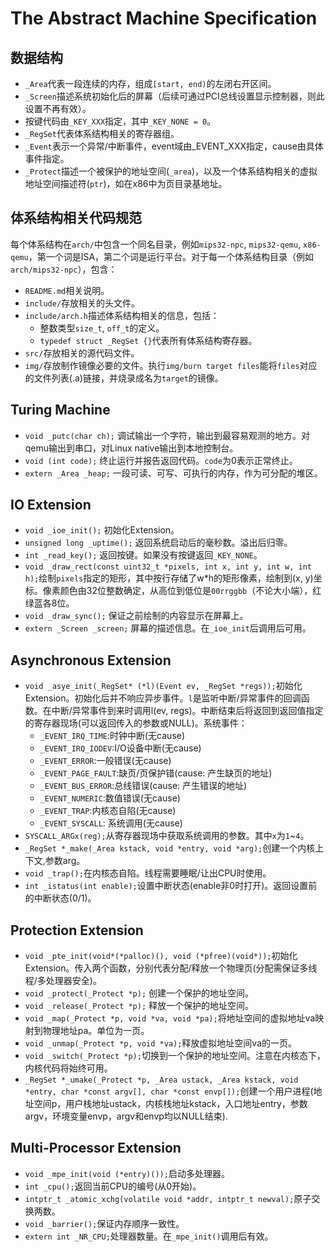 # The Abstract Machine Specification

## 数据结构

* `_Area`代表一段连续的内存，组成`[start, end)`的左闭右开区间。
* `_Screen`描述系统初始化后的屏幕（后续可通过PCI总线设置显示控制器，则此设置不再有效）。
* 按键代码由`_KEY_XXX`指定，其中`_KEY_NONE = 0`。
* `_RegSet`代表体系结构相关的寄存器组。
* `_Event`表示一个异常/中断事件，event域由_EVENT_XXX指定，cause由具体事件指定。
* `_Protect`描述一个被保护的地址空间(`_area`)，以及一个体系结构相关的虚拟地址空间描述符(`ptr`)，如在x86中为页目录基地址。

## 体系结构相关代码规范

每个体系结构在`arch/`中包含一个同名目录，例如`mips32-npc`, `mips32-qemu`, `x86-qemu`，第一个词是ISA，第二个词是运行平台。对于每一个体系结构目录（例如`arch/mips32-npc`），包含：

* `README.md`相关说明。
* `include/`存放相关的头文件。
* `include/arch.h`描述体系结构相关的信息，包括：
  * 整数类型`size_t`, `off_t`的定义。
  * `typedef struct _RegSet {}`代表所有体系结构寄存器。
* `src/`存放相关的源代码文件。
* `img/`存放制作镜像必要的文件。执行`img/burn target files`能将`files`对应的文件列表(.a)链接，并烧录成名为`target`的镜像。

## Turing Machine

* `void _putc(char ch);` 调试输出一个字符，输出到最容易观测的地方。对qemu输出到串口，对Linux native输出到本地控制台。
* `void (int code);` 终止运行并报告返回代码。`code`为0表示正常终止。
* `extern _Area _heap;` 一段可读、可写、可执行的内存，作为可分配的堆区。

## IO Extension

* `void _ioe_init();` 初始化Extension。
* `unsigned long _uptime();` 返回系统启动后的毫秒数。溢出后归零。
* `int _read_key();` 返回按键。如果没有按键返回`_KEY_NONE`。
* `void _draw_rect(const uint32_t *pixels, int x, int y, int w, int h);`绘制`pixels`指定的矩形，其中按行存储了w*h的矩形像素，绘制到(x, y)坐标。像素颜色由32位整数确定，从高位到低位是`00rrggbb`（不论大小端），红绿蓝各8位。
* `void _draw_sync();` 保证之前绘制的内容显示在屏幕上。
* `extern _Screen _screen;` 屏幕的描述信息。在`_ioe_init`后调用后可用。

## Asynchronous Extension

* `void _asye_init(_RegSet* (*l)(Event ev, _RegSet *regs));`初始化Extension。初始化后并不响应异步事件。`l`是监听中断/异常事件的回调函数。在中断/异常事件到来时调用l(ev, regs)。中断结束后将返回到返回值指定的寄存器现场(可以返回传入的参数或NULL)。系统事件：
  * `_EVENT_IRQ_TIME`:时钟中断(无cause)
  * `_EVENT_IRQ_IODEV`:I/O设备中断(无cause)
  * `_EVENT_ERROR`:一般错误(无cause)
  * `_EVENT_PAGE_FAULT`:缺页/页保护错(cause: 产生缺页的地址)
  * `_EVENT_BUS_ERROR`:总线错误(cause: 产生错误的地址)
  * `_EVENT_NUMERIC`:数值错误(无cause)
  * `_EVENT_TRAP`:内核态自陷(无cause)
  * `_EVENT_SYSCALL`: 系统调用(无cause)
* `SYSCALL_ARGx(reg);`从寄存器现场中获取系统调用的参数。其中`x`为`1`~`4`。
* `_RegSet *_make(_Area kstack, void *entry, void *arg);`创建一个内核上下文,参数arg。
* `void _trap();`在内核态自陷。线程需要睡眠/让出CPU时使用。
* `int _istatus(int enable);`设置中断状态(enable非0时打开)。返回设置前的中断状态(0/1)。

## Protection Extension

* `void _pte_init(void*(*palloc)(), void (*pfree)(void*));`初始化Extension。传入两个函数，分别代表分配/释放一个物理页(分配需保证多线程/多处理器安全)。
* `void _protect(_Protect *p);` 创建一个保护的地址空间。
* `void _release(_Protect *p);` 释放一个保护的地址空间。
* `void _map(_Protect *p, void *va, void *pa);`将地址空间的虚拟地址va映射到物理地址pa。单位为一页。
* `void _unmap(_Protect *p, void *va);`释放虚拟地址空间va的一页。
* `void _switch(_Protect *p);`切换到一个保护的地址空间。注意在内核态下，内核代码将始终可用。
* `_RegSet *_umake(_Protect *p, _Area ustack, _Area kstack, void *entry, char *const argv[], char *const envp[]);`创建一个用户进程(地址空间p，用户栈地址ustack，内核栈地址kstack，入口地址entry，参数argv，环境变量envp，argv和envp均以NULL结束).

## Multi-Processor Extension

* `void _mpe_init(void (*entry)());`启动多处理器。
* `int _cpu();`返回当前CPU的编号(从0开始)。
* `intptr_t _atomic_xchg(volatile void *addr, intptr_t newval);`原子交换两数。
* `void _barrier();`保证内存顺序一致性。
* `extern int _NR_CPU;`处理器数量。在`_mpe_init()`调用后有效。
